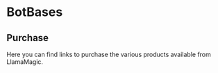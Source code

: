 # BotBases

## Purchase
Here you can find links to purchase the various products available from LlamaMagic.


<script async src="https://js.stripe.com/v3/pricing-table.js"></script>
<stripe-pricing-table pricing-table-id="prctbl_1MvovQBwgti2RZj6VNut62oy"
publishable-key="pk_live_51LiMcgBwgti2RZj6PjkJx3geXiG1E4yOuDxXWYULU2iAzHMHtCYv4oOA7xCcQu4y1ENf6CdOAac0YQ8SxAWiASLt008Ax41p7S">
</stripe-pricing-table>
